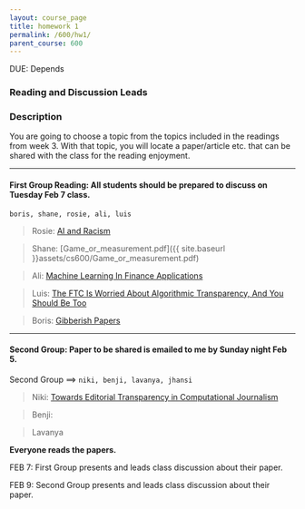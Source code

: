 ```yaml
---
layout: course_page
title: homework 1
permalink: /600/hw1/
parent_course: 600
---
```


DUE: Depends 

### Reading and Discussion Leads

### Description
You are going to choose a topic from the topics included in the readings from week 3. With that topic, you will locate a paper/article etc. that can be shared with the class for the reading enjoyment.

---

#### First Group Reading: **All students should be prepared to discuss on Tuesday Feb 7 class.**

```boris, shane, rosie, ali, luis```

> Rosie: [AI and Racism](https://techcrunch.com/2016/04/15/artificial-intelligence-and-racist/)

> Shane: [Game_or_measurement.pdf]({{ site.baseurl }}assets/cs600/Game_or_measurement.pdf)

> Ali: [Machine Learning In Finance Applications](http://techemergence.com/machine-learning-in-finance-applications/)

> Luis: [The FTC Is Worried About Algorithmic Transparency, And You Should Be Too](http://www.pcworld.com/article/2908372/the-ftc-is-worried-about-algorithmic-transparency-and-you-should-be-too.html)

> Boris: [Gibberish Papers](http://www.nature.com/news/publishers-withdraw-more-than-120-gibberish-papers-1.14763)

---

#### Second Group: Paper to be shared is emailed to me by Sunday night Feb 5.

Second Group ==> ```niki, benji, lavanya, jhansi```

> Niki: [Towards Editorial Transparency in Computational Journalism](http://www.nickdiakopoulos.com/wp-content/uploads/2011/07/Towards-Editorial-Transparency-in-Computational-Journalism-Final.pdf)

> Benji: 

> Lavanya

**Everyone reads the papers.**

FEB 7: First Group presents and leads class discussion about their paper.

FEB 9: Second Group presents and leads class discussion about their paper.


